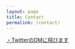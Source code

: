 ```yaml
---
layout: page
title: Contact
permalink: /contact/
---
```



[・TwitterのDMに飛びます](https://twitter.com/messages/compose?recipient_id=1031932278862053376)
